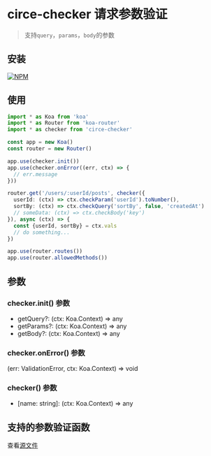 # circe-checker 请求参数验证

> 支持`query`，`params`，`body`的参数

## 安装

[![NPM](https://nodei.co/npm/circe-checker.png?downloads=true)](https://nodei.co/npm/circe-checker/)

## 使用

```typescript
import * as Koa from 'koa'
import * as Router from 'koa-router'
import * as checker from 'circe-checker'

const app = new Koa()
const router = new Router()

app.use(checker.init())
app.use(checker.onError((err, ctx) => {
  // err.message
}))

router.get('/users/:userId/posts', checker({
  userId: (ctx) => ctx.checkParam('userId').toNumber(),
  sortBy: (ctx) => ctx.checkQuery('sortBy', false, 'createdAt')
  // someData: (ctx) => ctx.checkBody('key')
}), async (ctx) => {
  const {userId, sortBy} = ctx.vals
  // do something...
})

app.use(router.routes())
app.use(router.allowedMethods())
```

## 参数

### checker.init() 参数

- getQuery?: (ctx: Koa.Context) => any
- getParams?: (ctx: Koa.Context) => any
- getBody?: (ctx: Koa.Context) => any

### checker.onError() 参数

(err: ValidationError, ctx: Koa.Context) => void

### checker() 参数

- [name: string]: (ctx: Koa.Context) => any

## 支持的参数验证函数

查看[源文件](./src/Validator.ts)
